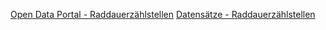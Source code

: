 [Open Data Portal - Raddauerzählstellen](https://www.opengov-muenchen.de/pages/raddauerzaehlstellen)
[Datensätze - Raddauerzählstellen](https://www.opengov-muenchen.de/dataset?tags=Raddauerz%C3%A4hlstellen)